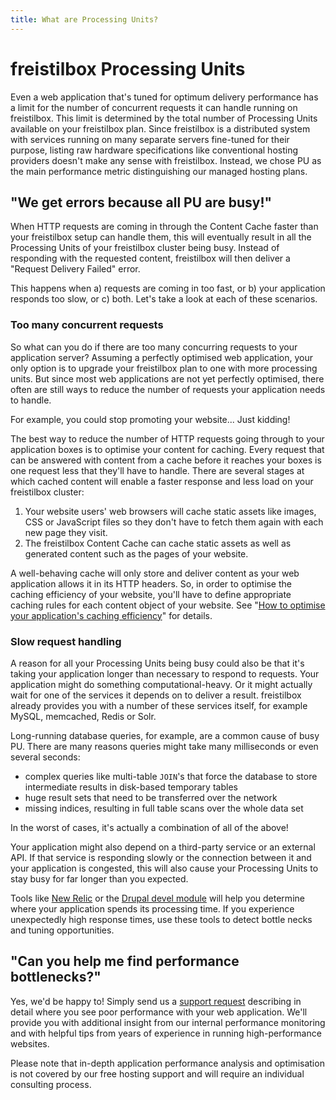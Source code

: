 ```yaml
---
title: What are Processing Units?
---
```


# freistilbox Processing Units

Even a web application that's tuned for optimum delivery performance has a limit
for the number of concurrent requests it can handle running on freistilbox. This
limit is determined by the total number of Processing Units available on your
freistilbox plan. Since freistilbox is a distributed system with services
running on many separate servers fine-tuned for their purpose, listing raw
hardware specifications like conventional hosting providers doesn't make any
sense with freistilbox. Instead, we chose PU as the main performance metric
distinguishing our managed hosting plans.

## "We get errors because all PU are busy!"

When HTTP requests are coming in through the Content Cache faster than your
freistilbox setup can handle them, this will eventually result in all the
Processing Units of your freistilbox cluster being busy. Instead of responding
with the requested content, freistilbox will then deliver a "Request Delivery
Failed" error.

This happens when a) requests are coming in too fast, or b) your application
responds too slow, or c) both. Let's take a look at each of these scenarios.

### Too many concurrent requests

So what can you do if there are too many concurring requests to your application
server? Assuming a perfectly optimised web application, your only option is to
upgrade your freistilbox plan to one with more processing units. But since most
web applications are not yet perfectly optimised, there often are still ways to
reduce the number of requests your application needs to handle.

For example, you could stop promoting your website... Just kidding!

The best way to reduce the number of HTTP requests going through to your
application boxes is to optimise your content for caching. Every request that
can be answered with content from a cache before it reaches your boxes is
one request less that they'll have to handle.  There are several stages
at which cached content will enable a faster response and less load on your
freistilbox cluster:

1. Your website users' web browsers will cache static assets like images, CSS or
   JavaScript files so they don't have to fetch them again with each new page
   they visit. 
1. The freistilbox Content Cache can cache static assets as well as generated
   content such as the pages of your website. 

A well-behaving cache will only store and deliver content as your web
application allows it in its HTTP headers. So, in order to optimise the caching
efficiency of your website, you'll have to define appropriate caching rules for
each content object of your website. See
"[How to optimise your application's caching efficiency](/advanced_usage/caching_opt.html)"
for details.

### Slow request handling

A reason for all your Processing Units being busy could also be that it's taking
your application longer than necessary to respond to requests. Your application
might do something computational-heavy. Or it might actually wait for one of the
services it depends on to deliver a result. freistilbox already provides you
with a number of these services itself, for example MySQL, memcached, Redis or
Solr.

Long-running database queries, for example, are a common cause of busy PU. There
are many reasons queries might take many milliseconds or even several seconds:

* complex queries like multi-table `JOIN`'s that force the database to store
  intermediate results in disk-based temporary tables
* huge result sets that need to be transferred over the network
* missing indices, resulting in full table scans over the whole data set

In the worst of cases, it's actually a combination of all of the above!

Your application might also depend on a third-party service or an external
API. If that service is responding slowly or the connection between it and your
application is congested, this will also cause your Processing Units to stay
busy for far longer than you expected.

Tools like [New Relic](http://newrelic.com) or the
[Drupal devel module](https://www.drupal.org/project/devel) will help you
determine where your application spends its processing time. If you experience
unexpectedly high response times, use these tools to detect bottle necks and 
tuning opportunities.

## "Can you help me find performance bottlenecks?"

Yes, we'd be happy to! Simply send us a [support
request](http://docs.freistilbox.com/important_details/support.html) describing
in detail where you see poor performance with your web application. We'll
provide you with additional insight from our internal performance monitoring and
with helpful tips from years of experience in running high-performance websites.

Please note that in-depth application performance analysis and optimisation is
not covered by our free hosting support and will require an individual
consulting process.
